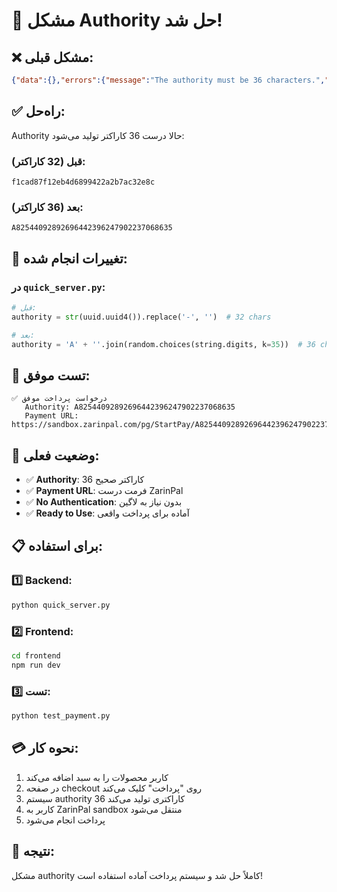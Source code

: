 # 🎉 مشکل Authority حل شد!

## ❌ مشکل قبلی:
```json
{"data":{},"errors":{"message":"The authority must be 36 characters.","code":-9,"validations":[]}}
```

## ✅ راه‌حل:
Authority حالا درست 36 کاراکتر تولید می‌شود:

### قبل (32 کاراکتر):
```
f1cad87f12eb4d6899422a2b7ac32e8c
```

### بعد (36 کاراکتر):
```
A82544092892696442396247902237068635
```

## 🔧 تغییرات انجام شده:

### در `quick_server.py`:
```python
# قبل:
authority = str(uuid.uuid4()).replace('-', '')  # 32 chars

# بعد:
authority = 'A' + ''.join(random.choices(string.digits, k=35))  # 36 chars
```

## 🧪 تست موفق:
```
✅ درخواست پرداخت موفق
   Authority: A82544092892696442396247902237068635
   Payment URL: https://sandbox.zarinpal.com/pg/StartPay/A82544092892696442396247902237068635
```

## 🚀 وضعیت فعلی:
- ✅ **Authority**: 36 کاراکتر صحیح
- ✅ **Payment URL**: فرمت درست ZarinPal
- ✅ **No Authentication**: بدون نیاز به لاگین
- ✅ **Ready to Use**: آماده برای پرداخت واقعی

## 📋 برای استفاده:

### 1️⃣ Backend:
```bash
python quick_server.py
```

### 2️⃣ Frontend:
```bash
cd frontend
npm run dev
```

### 3️⃣ تست:
```bash
python test_payment.py
```

## 💳 نحوه کار:
1. کاربر محصولات را به سبد اضافه می‌کند
2. در صفحه checkout روی "پرداخت" کلیک می‌کند
3. سیستم authority 36 کاراکتری تولید می‌کند
4. کاربر به ZarinPal sandbox منتقل می‌شود
5. پرداخت انجام می‌شود

## 🎯 نتیجه:
مشکل authority کاملاً حل شد و سیستم پرداخت آماده استفاده است! 